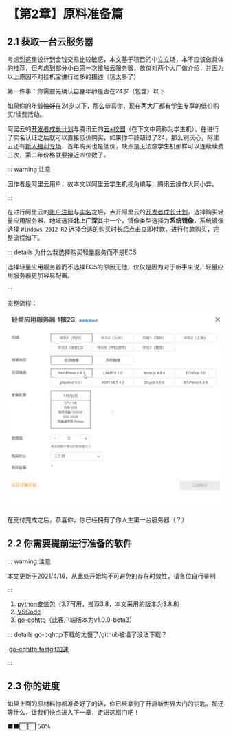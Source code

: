 # 【第2章】原料准备篇

## 2.1 获取一台云服务器

考虑到这里设计到金钱交易比较敏感，本文基于项目的中立立场，本不应该做具体的推荐，但考虑到部分小白第一次接触云服务器，故仅对两个大厂做介绍，并因为以上原因不对挂机宝进行过多的描述（坑太多了）

第一件事：你需要先确认自身年龄是否在24岁（包含）以下

如果你的年龄~~恰好~~在24岁以下，那么恭喜你，现在两大厂都有学生专享的低价购买/续费活动。

阿里云的[开发者成长计划](https://developer.aliyun.com/plan/grow-up)与腾讯云的[云+校园](https://cloud.tencent.com/act/campus?from=12631)（在下文中简称为学生机）。在进行了实名认证之后就可以直接低价购买，如果你年龄超过了24，那么别灰心，阿里云还有[新人福利专场](https://www.aliyun.com/1111/new)，首年购买也是低价，缺点是无法像学生机那样可以连续续费三次，第二年价格就要接近四位数了。

::: warning 注意

因作者是阿里云用户，故本文以阿里云学生机视角编写，腾讯云操作大同小异。

:::

在进行阿里云的[账户注册](https://help.aliyun.com/knowledge_detail/37195.html)与[实名](https://help.aliyun.com/document_detail/48263.html)之后，点开阿里云的[开发者成长计划](https://developer.aliyun.com/plan/grow-up)，选择购买轻量应用服务器，地域选择**北上广深**其中一个，镜像类型选择为**系统镜像**，系统镜像选择 `Windows 2012 R2` 选择合适的购买时长后点击立即付款，进行付款购买，完整流程如下。

::: details 为什么我选择购买轻量服务而不是ECS

选择轻量应用服务器而不选择ECS的原因无他，仅仅是因为对于新手来说，轻量应用服务器更加容易配置。

:::

完整流程：

![](../.vuepress/public/buyServer.gif)

在支付完成之后，恭喜你，你已经拥有了你人生第一台服务器（？）

## 2.2 你需要提前进行准备的软件

::: warning 注意

本文更新于2021/4/16，从此处开始均不可避免的存在时效性，请各位自行鉴别

:::

1. [python安装包](https://www.python.org/ftp/python/3.8.8/python-3.8.8-amd64.exe)（3.7可用，推荐3.8，本文采用的版本为3.8.8）
2. [VSCode](https://code.visualstudio.com/sha/download?build=stable&os=win32-x64-user)
3. [go-cqhttp](https://github.com/Mrs4s/go-cqhttp/releases/download/v1.0.0-beta3/go-cqhttp_windows_amd64.exe)（此客户端版本为v1.0.0-beta3）

::: details go-cqhttp下载的太慢了/github被墙了没法下载？

​	[go-cqhttp fastgit加速](https://hub.fastgit.org/Mrs4s/go-cqhttp/releases/v1.0.0-beta3/go-cqhttp_windows_amd64.exe)

:::

## 2.3 你的进度

如果上面的原材料你都准备好了的话，你已经拿到了开启新世界大门的钥匙。那还等什么，让我们快点进入下一章，走进这扇门吧！

⬛⬛⬜⬜ 50%